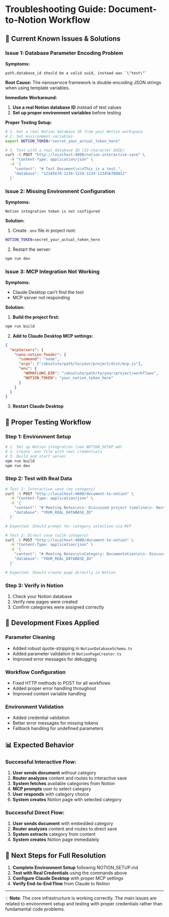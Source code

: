 # Troubleshooting Guide: Document-to-Notion Workflow

## 🚨 **Current Known Issues & Solutions**

### Issue 1: Database Parameter Encoding Problem

**Symptoms:**
```
path.database_id should be a valid uuid, instead was `\"test\"`
```

**Root Cause:** The nanoservice framework is double-encoding JSON strings when using template variables.

**Immediate Workaround:**
1. **Use a real Notion database ID** instead of test values
2. **Set up proper environment variables** before testing

**Proper Testing Setup:**
```bash
# 1. Get a real Notion database ID from your Notion workspace
# 2. Set environment variables
export NOTION_TOKEN="secret_your_actual_token_here"

# 3. Test with a real database ID (32-character UUID)
curl -X POST "http://localhost:4000/notion-interactive-save" \
  -H "Content-Type: application/json" \
  -d '{
    "content": "# Test Document\n\nThis is a test.",
    "database": "12345678-1234-1234-1234-123456789012"
  }'
```

### Issue 2: Missing Environment Configuration

**Symptoms:**
```
Notion integration token is not configured
```

**Solution:**
1. Create `.env` file in project root:
```bash
NOTION_TOKEN=secret_your_actual_token_here
```

2. Restart the server:
```bash
npm run dev
```

### Issue 3: MCP Integration Not Working

**Symptoms:**
- Claude Desktop can't find the tool
- MCP server not responding

**Solution:**
1. **Build the project first:**
```bash
npm run build
```

2. **Add to Claude Desktop MCP settings:**
```json
{
  "mcpServers": {
    "nano-notion-feeder": {
      "command": "node",
      "args": ["/absolute/path/to/your/project/dist/mcp.js"],
      "env": {
        "WORKFLOWS_DIR": "/absolute/path/to/your/project/workflows",
        "NOTION_TOKEN": "your_notion_token_here"
      }
    }
  }
}
```

3. **Restart Claude Desktop**

## 🧪 **Proper Testing Workflow**

### Step 1: Environment Setup
```bash
# 1. Set up Notion integration (see NOTION_SETUP.md)
# 2. Create .env file with real credentials
# 3. Build and start server
npm run build
npm run dev
```

### Step 2: Test with Real Data
```bash
# Test 1: Interactive save (no category)
curl -X POST "http://localhost:4000/document-to-notion" \
  -H "Content-Type: application/json" \
  -d '{
    "content": "# Meeting Notes\n\n- Discussed project timeline\n- Next steps defined",
    "database": "YOUR_REAL_DATABASE_ID"
  }'

# Expected: Should prompt for category selection via MCP

# Test 2: Direct save (with category)
curl -X POST "http://localhost:4000/document-to-notion" \
  -H "Content-Type: application/json" \
  -d '{
    "content": "# Meeting Notes\n\nCategory: Documentation\n\n- Discussed project timeline",
    "database": "YOUR_REAL_DATABASE_ID"
  }'

# Expected: Should create page directly in Notion
```

### Step 3: Verify in Notion
1. Check your Notion database
2. Verify new pages were created
3. Confirm categories were assigned correctly

## 🔧 **Development Fixes Applied**

### Parameter Cleaning
- Added robust quote-stripping in `NotionDatabaseSchema.ts`
- Added parameter validation in `NotionPageCreator.ts`
- Improved error messages for debugging

### Workflow Configuration
- Fixed HTTP methods to POST for all workflows
- Added proper error handling throughout
- Improved context variable handling

### Environment Validation
- Added credential validation
- Better error messages for missing tokens
- Fallback handling for undefined parameters

## 📊 **Expected Behavior**

### Successful Interactive Flow:
1. **User sends document** without category
2. **Router analyzes** content and routes to interactive save
3. **System fetches** available categories from Notion
4. **MCP prompts** user to select category
5. **User responds** with category choice
6. **System creates** Notion page with selected category

### Successful Direct Flow:
1. **User sends document** with embedded category
2. **Router analyzes** content and routes to direct save
3. **System extracts** category from content
4. **System creates** Notion page immediately

## 🚀 **Next Steps for Full Resolution**

1. **Complete Environment Setup** following NOTION_SETUP.md
2. **Test with Real Credentials** using the commands above
3. **Configure Claude Desktop** with proper MCP settings
4. **Verify End-to-End Flow** from Claude to Notion

---

💡 **Note**: The core infrastructure is working correctly. The main issues are related to environment setup and testing with proper credentials rather than fundamental code problems. 